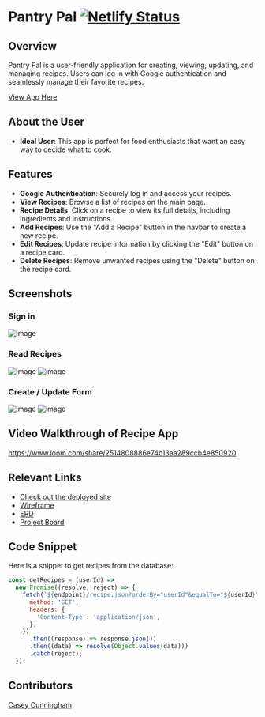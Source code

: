 # Pantry Pal [![Netlify Status](https://api.netlify.com/api/v1/badges/5b475e36-dac6-4812-b22b-6501d97db6e0/deploy-status)](https://app.netlify.com/sites/caseys-pantry-pal/deploys)

## Overview
Pantry Pal is a user-friendly application for creating, viewing, updating, and managing recipes. Users can log in with Google authentication and seamlessly manage their favorite recipes.

[View App Here](https://caseys-pantry-pal.netlify.app/)

## About the User <!-- This is a scaled down user persona -->
- **Ideal User**: This app is perfect for food enthusiasts that want an easy way to decide what to cook.

## Features <!-- List your app features using bullets! Do NOT use a paragraph. No one will read that! -->
- **Google Authentication**: Securely log in and access your recipes.
- **View Recipes**: Browse a list of recipes on the main page.
- **Recipe Details**: Click on a recipe to view its full details, including ingredients and instructions.
- **Add Recipes**: Use the "Add a Recipe" button in the navbar to create a new recipe.
- **Edit Recipes**: Update recipe information by clicking the "Edit" button on a recipe card.
- **Delete Recipes**: Remove unwanted recipes using the "Delete" button on the recipe card.

## Screenshots
### Sign in
![image](https://github.com/user-attachments/assets/15521a2f-13fd-4437-94c2-84f012b907c3)

### Read Recipes
![image](https://github.com/user-attachments/assets/dbb05d20-8c97-45b1-b675-bf6a22492415)
![image](https://github.com/user-attachments/assets/b7e01932-cbdd-4045-920a-c0e805ad1072)

### Create / Update Form
![image](https://github.com/user-attachments/assets/1de30ef6-22fa-4876-86cc-1dc58740d793)
![image](https://github.com/user-attachments/assets/881a8b29-1216-478a-b72d-20493dbc3aa4)

## Video Walkthrough of Recipe App <!-- A loom link is sufficient -->
https://www.loom.com/share/2514808886e74c13aa289ccb4e850920

## Relevant Links <!-- Link to all the things that are required outside of the ones that have their own section -->
- [Check out the deployed site](https://caseys-pantry-pal.netlify.app/)
- [Wireframe](https://www.dropbox.com/scl/fi/o6st4gwnk7b3hkuld1rjj/pantrypalwireframe.drawio.png?rlkey=ppib5cfjbqorta9s0rot98isy&st=ikmwx6wn&dl=0)
- [ERD](https://dbdiagram.io/d/Pantry_Pal-673516d9e9daa85aca5e5063)
- [Project Board](https://github.com/users/dinnerdoggy/projects/1/views/1)

## Code Snippet <!-- OPTIONAL, but doesn't hurt -->
Here is a snippet to get recipes from the database:
```javascript
const getRecipes = (userId) =>
  new Promise((resolve, reject) => {
    fetch(`${endpoint}/recipe.json?orderBy="userId"&equalTo="${userId}"`, {
      method: 'GET',
      headers: {
        'Content-Type': 'application/json',
      },
    })
      .then((response) => response.json())
      .then((data) => resolve(Object.values(data)))
      .catch(reject);
  });
```
## Contributors
[Casey Cunningham](github.com/dinnerdoggy)
